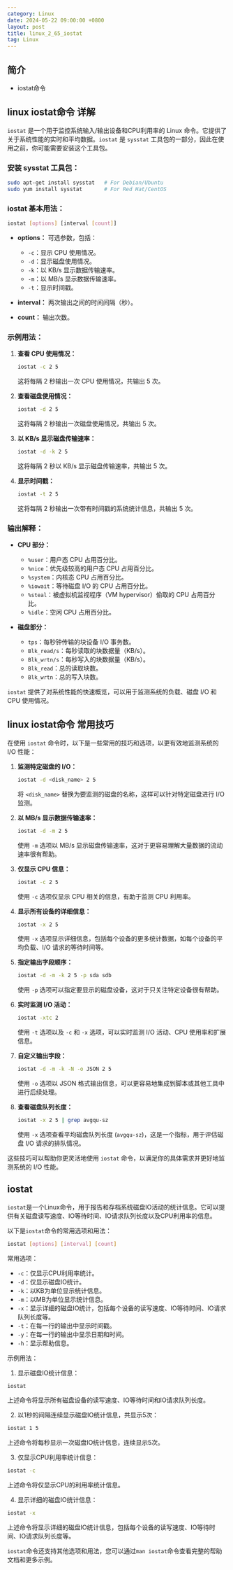 ```yaml
---
category: Linux
date: 2024-05-22 09:00:00 +0800
layout: post
title: linux_2_65_iostat
tag: Linux
---
```

## 简介

+ iostat命令

## linux iostat命令 详解

`iostat` 是一个用于监控系统输入/输出设备和CPU利用率的 Linux 命令。它提供了关于系统性能的实时和平均数据。`iostat` 是 `sysstat` 工具包的一部分，因此在使用之前，你可能需要安装这个工具包。

### 安装 sysstat 工具包：

```bash
sudo apt-get install sysstat   # For Debian/Ubuntu
sudo yum install sysstat       # For Red Hat/CentOS
```

### iostat 基本用法：

```bash
iostat [options] [interval [count]]
```

- **options：** 可选参数，包括：
  - `-c`：显示 CPU 使用情况。
  - `-d`：显示磁盘使用情况。
  - `-k`：以 KB/s 显示数据传输速率。
  - `-m`：以 MB/s 显示数据传输速率。
  - `-t`：显示时间戳。

- **interval：** 两次输出之间的时间间隔（秒）。

- **count：** 输出次数。

### 示例用法：

1. **查看 CPU 使用情况：**

    ```bash
    iostat -c 2 5
    ```

    这将每隔 2 秒输出一次 CPU 使用情况，共输出 5 次。

2. **查看磁盘使用情况：**

    ```bash
    iostat -d 2 5
    ```

    这将每隔 2 秒输出一次磁盘使用情况，共输出 5 次。

3. **以 KB/s 显示磁盘传输速率：**

    ```bash
    iostat -d -k 2 5
    ```

    这将每隔 2 秒以 KB/s 显示磁盘传输速率，共输出 5 次。

4. **显示时间戳：**

    ```bash
    iostat -t 2 5
    ```

    这将每隔 2 秒输出一次带有时间戳的系统统计信息，共输出 5 次。

### 输出解释：

- **CPU 部分：**
  - `%user`：用户态 CPU 占用百分比。
  - `%nice`：优先级较高的用户态 CPU 占用百分比。
  - `%system`：内核态 CPU 占用百分比。
  - `%iowait`：等待磁盘 I/O 的 CPU 占用百分比。
  - `%steal`：被虚拟机监视程序（VM hypervisor）偷取的 CPU 占用百分比。
  - `%idle`：空闲 CPU 占用百分比。

- **磁盘部分：**
  - `tps`：每秒钟传输的块设备 I/O 事务数。
  - `Blk_read/s`：每秒读取的块数据量（KB/s）。
  - `Blk_wrtn/s`：每秒写入的块数据量（KB/s）。
  - `Blk_read`：总的读取块数。
  - `Blk_wrtn`：总的写入块数。

`iostat` 提供了对系统性能的快速概览，可以用于监测系统的负载、磁盘 I/O 和 CPU 使用情况。

## linux iostat命令 常用技巧

在使用 `iostat` 命令时，以下是一些常用的技巧和选项，以更有效地监测系统的 I/O 性能：

1. **监测特定磁盘的 I/O：**
   ```bash
   iostat -d <disk_name> 2 5
   ```
   将 `<disk_name>` 替换为要监测的磁盘的名称，这样可以针对特定磁盘进行 I/O 监测。

2. **以 MB/s 显示数据传输速率：**
   ```bash
   iostat -d -m 2 5
   ```
   使用 `-m` 选项以 MB/s 显示磁盘传输速率，这对于更容易理解大量数据的流动速率很有帮助。

3. **仅显示 CPU 信息：**
   ```bash
   iostat -c 2 5
   ```
   使用 `-c` 选项仅显示 CPU 相关的信息，有助于监测 CPU 利用率。

4. **显示所有设备的详细信息：**
   ```bash
   iostat -x 2 5
   ```
   使用 `-x` 选项显示详细信息，包括每个设备的更多统计数据，如每个设备的平均负载、I/O 请求的等待时间等。

5. **指定输出字段顺序：**
   ```bash
   iostat -d -m -k 2 5 -p sda sdb
   ```
   使用 `-p` 选项可以指定要显示的磁盘设备，这对于只关注特定设备很有帮助。

6. **实时监测 I/O 活动：**
   ```bash
   iostat -xtc 2
   ```
   使用 `-t` 选项以及 `-c` 和 `-x` 选项，可以实时监测 I/O 活动、CPU 使用率和扩展信息。

7. **自定义输出字段：**
   ```bash
   iostat -d -m -k -N -o JSON 2 5
   ```
   使用 `-o` 选项以 JSON 格式输出信息，可以更容易地集成到脚本或其他工具中进行后续处理。

8. **查看磁盘队列长度：**
   ```bash
   iostat -x 2 5 | grep avgqu-sz
   ```
   使用 `-x` 选项查看平均磁盘队列长度 (`avgqu-sz`)，这是一个指标，用于评估磁盘 I/O 请求的排队情况。

这些技巧可以帮助你更灵活地使用 `iostat` 命令，以满足你的具体需求并更好地监测系统的 I/O 性能。

## iostat

`iostat`是一个Linux命令，用于报告和存档系统磁盘IO活动的统计信息。它可以提供有关磁盘读写速度、IO等待时间、IO请求队列长度以及CPU利用率的信息。

以下是`iostat`命令的常用选项和用法：

```bash
iostat [options] [interval] [count]
```

常用选项：

- `-c`：仅显示CPU利用率统计。
- `-d`：仅显示磁盘IO统计。
- `-k`：以KB为单位显示统计信息。
- `-m`：以MB为单位显示统计信息。
- `-x`：显示详细的磁盘IO统计，包括每个设备的读写速度、IO等待时间、IO请求队列长度等。
- `-t`：在每一行的输出中显示时间戳。
- `-y`：在每一行的输出中显示日期和时间。
- `-h`：显示帮助信息。

示例用法：

1. 显示磁盘IO统计信息：

```bash
iostat
```

上述命令将显示所有磁盘设备的读写速度、IO等待时间和IO请求队列长度。

2. 以1秒的间隔连续显示磁盘IO统计信息，共显示5次：

```bash
iostat 1 5
```

上述命令将每秒显示一次磁盘IO统计信息，连续显示5次。

3. 仅显示CPU利用率统计信息：

```bash
iostat -c
```

上述命令将仅显示CPU的利用率统计信息。

4. 显示详细的磁盘IO统计信息：

```bash
iostat -x
```

上述命令将显示详细的磁盘IO统计信息，包括每个设备的读写速度、IO等待时间、IO请求队列长度等。

`iostat`命令还支持其他选项和用法，您可以通过`man iostat`命令查看完整的帮助文档和更多示例。